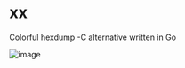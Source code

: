 # xx
Colorful hexdump -C alternative written in Go

![image](https://user-images.githubusercontent.com/85039990/203854891-f10497e9-537d-4253-b076-cf35a8fa042f.png)
